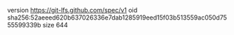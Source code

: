 version https://git-lfs.github.com/spec/v1
oid sha256:52aeeed620b637026336e7dab1285919eed15f03b513559ac050d7555599339b
size 644
